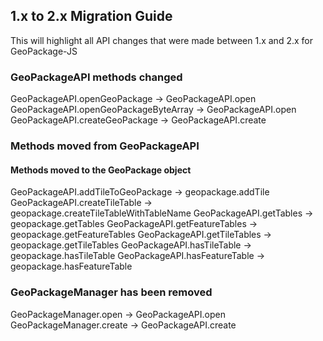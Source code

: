 ## 1.x to 2.x Migration Guide

This will highlight all API changes that were made between 1.x and 2.x for GeoPackage-JS

### GeoPackageAPI methods changed

GeoPackageAPI.openGeoPackage -> GeoPackageAPI.open
GeoPackageAPI.openGeoPackageByteArray -> GeoPackageAPI.open
GeoPackageAPI.createGeoPackage -> GeoPackageAPI.create

### Methods moved from GeoPackageAPI

#### Methods moved to the GeoPackage object

GeoPackageAPI.addTileToGeoPackage -> geopackage.addTile
GeoPackageAPI.createTileTable -> geopackage.createTileTableWithTableName
GeoPackageAPI.getTables -> geopackage.getTables
GeoPackageAPI.getFeatureTables -> geopackage.getFeatureTables
GeoPackageAPI.getTileTables -> geopackage.getTileTables
GeoPackageAPI.hasTileTable -> geopackage.hasTileTable
GeoPackageAPI.hasFeatureTable -> geopackage.hasFeatureTable

### GeoPackageManager has been removed
GeoPackageManager.open -> GeoPackageAPI.open
GeoPackageManager.create -> GeoPackageAPI.create
